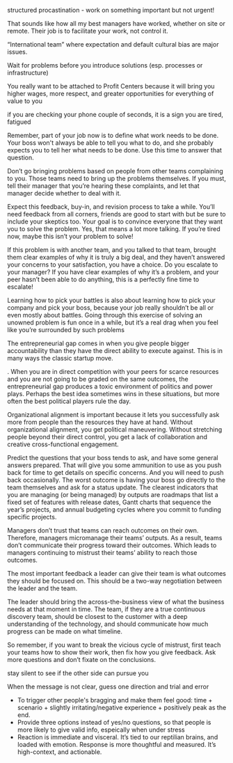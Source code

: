 structured procastination - work on something important but not urgent!

That sounds like how all my best managers have worked, whether on site or remote. Their job is to facilitate your work, not control it.

“International team” where expectation and default cultural bias are major issues.

Wait for problems before you introduce solutions (esp. processes or infrastructure)

You really want to be attached to Profit Centers because it will bring you higher wages, more respect, and greater opportunities for everything of value to you

if you are checking your phone couple of seconds, it is a sign you are tired, fatigued

Remember, part of your job now is to define what work needs to be done. Your boss won't always be able to tell you what to do, and she probably expects you to tell her what needs to be done. Use this time to answer that question.

Don’t go bringing problems based on people from other teams complaining to you. Those teams need to bring up the problems themselves. If you must, tell their manager that you’re hearing these complaints, and let that manager decide whether to deal with it.

 Expect this feedback, buy-in, and revision process to take a while. You’ll need feedback from all corners, friends are good to start with but be sure to include your skeptics too. Your goal is to convince everyone that they want you to solve the problem. Yes, that means a lot more talking. If you’re tired now, maybe this isn’t your problem to solve!

 If this problem is with another team, and you talked to that team, brought them clear examples of why it is truly a big deal, and they haven’t answered your concerns to your satisfaction, you have a choice. Do you escalate to your manager? If you have clear examples of why it’s a problem, and your peer hasn’t been able to do anything, this is a perfectly fine time to escalate!

 Learning how to pick your battles is also about learning how to pick your company and pick your boss, because your job really shouldn’t be all or even mostly about battles. Going through this exercise of solving an unowned problem is fun once in a while, but it’s a real drag when you feel like you’re surrounded by such problems

The entrepreneurial gap comes in when you give people bigger accountability than they have the direct ability to execute against. This is in many ways the classic startup move.

. When you are in direct competition with your peers for scarce resources and you are not going to be graded on the same outcomes, the entrepreneurial gap produces a toxic environment of politics and power plays. Perhaps the best idea sometimes wins in these situations, but more often the best political players rule the day.

Organizational alignment is important because it lets you successfully ask more from people than the resources they have at hand. Without organizational alignment, you get political maneuvering. Without stretching people beyond their direct control, you get a lack of collaboration and creative cross-functional engagement.

Predict the questions that your boss tends to ask, and have some general answers prepared. That will give you some ammunition to use as you push back for time to get details on specific concerns. And you will need to push back occasionally. The worst outcome is having your boss go directly to the team themselves and ask for a status update.
The clearest indicators that you are managing (or being managed) by outputs are roadmaps that list a fixed set of features with release dates, Gantt charts that sequence the year’s projects, and annual budgeting cycles where you commit to funding specific projects.

Managers don’t trust that teams can reach outcomes on their own. Therefore, managers micromanage their teams’ outputs. As a result, teams don’t communicate their progress toward their outcomes. Which leads to managers continuing to mistrust their teams’ ability to reach those outcomes.

The most important feedback a leader can give their team is what outcomes they should be focused on. This should be a two-way negotiation between the leader and the team.

The leader should bring the across-the-business view of what the business needs at that moment in time. The team, if they are a true continuous discovery team, should be closest to the customer with a deep understanding of the technology, and should communicate how much progress can be made on what timeline.

So remember, if you want to break the vicious cycle of mistrust, first teach your teams how to show their work, then fix how you give feedback. Ask more questions and don’t fixate on the conclusions.

stay silent to see if the other side can pursue you

When the message is not clear, guess one direction and trial and error

* To trigger other people's bragging and make them feel good: time + scenario + slightly irritating/negative experience + positively peak as the end.
* Provide three options instead of yes/no questions, so that people is more likely to give valid info, espeically when under stress
* Reaction is immediate and visceral. It’s tied to our reptilian brains, and loaded with emotion. Response is more thoughtful and measured. It’s high-context, and actionable.
